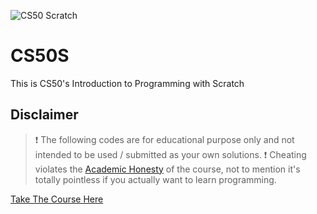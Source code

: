 ![CS50 Scratch](https://github.com/abidsaem/CS50-Scratch-Solutions/assets/158012888/300f5182-ccee-4cf5-a8bf-bb36ee18da06)


CS50S
======================================

This is CS50's Introduction to Programming with Scratch

Disclaimer
----------

>❗ The following codes are for educational purpose only and not intended to be used / submitted as your own solutions.
>❗ Cheating violates the [Academic Honesty](https://cs50.harvard.edu/scratch/2024/honesty/) of the course, not to mention it's totally pointless if you actually want to learn programming.



[Take The Course Here](https://cs50.harvard.edu/scratch/2024/)
